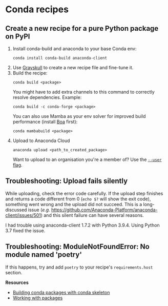 # Conda recipes

## Create a new recipe for a pure Python package on PyPI

1. Install conda-build and anaconda to your base Conda env:
   ```
   conda install conda-build anaconda-client
   ```
2. Use [Grayskull](https://www.marcelotrevisani.com/grayskull) to create a new recipe file and fine-tune it.
3. Build the recipe:
   ```
   conda build <package>
   ```
   You might have to add extra channels to this command to correctly resolve dependencies.
   Example:
   ```
   conda build -c conda-forge <package>
   ```
   You can also use Mamba as your env solver for improved build performance (install [Boa](https://github.com/mamba-org/boa) first):
   ```
   conda mambabuild <package>
   ```
4. Upload to Anaconda Cloud
   ```
   anaconda upload <path_to_created_package>
   ```
   Want to upload to an organisation you're a member of? Use the
   [`--user` flag](https://docs.anaconda.com/anacondaorg/user-guide/tasks/work-with-organizations/#uploading-packages-to-an-organization).

## Troubleshooting: Upload fails silently

While uploading, check the error code carefully. If the upload step finishes and returns a code different from 0 (`echo $?` will show the exit code), something went wrong and the upload did not succeed. This is a long-discussed issue (*e.g.* https://github.com/Anaconda-Platform/anaconda-client/issues/501) and this silent failure can have several reasons.

I had trouble using anaconda-client 1.7.2 with Python 3.9.4. Using Python 3.7 fixed the issue.

## Troubleshooting: ModuleNotFoundError: No module named 'poetry'

If this happens, try and add `poetry` to your recipe's `requirements.host` section.

**Resources**

- [Building conda packages with conda skeleton](https://conda.io/projects/conda-build/en/latest/user-guide/tutorials/build-pkgs-skeleton.html)
- [Working with packages](https://docs.anaconda.com/anacondaorg/user-guide/tasks/work-with-packages/)
